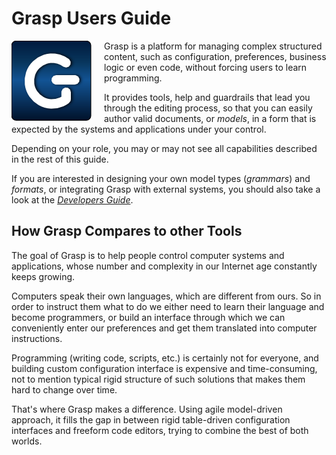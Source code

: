 # Grasp Users Guide

<img src="img/GraspIcon.png" style="float: left; padding-right: 20px"></img>

Grasp is a platform for managing complex structured content, such as configuration, preferences, business logic or even code, without forcing users to learn programming.

It provides tools, help and guardrails that lead you through the editing process, so that you can easily author valid documents, or *models*, in a form that is expected by the systems and applications under your control.

Depending on your role, you may or may not see all capabilities described in the rest of this guide.

If you are interested in designing your own model types (*grammars*) and *formats*, or integrating Grasp with external systems, you should also take a look at the [*Developers Guide*](../DevelopersGuide).

## How Grasp Compares to other Tools

The goal of Grasp is to help people control computer systems and applications, whose number and complexity in our Internet age constantly keeps growing.

Computers speak their own languages, which are different from ours. So in order to instruct them what to do we either need to learn their language and become programmers, or build an interface through which we can conveniently enter our preferences and get them translated into computer instructions.

Programming (writing code, scripts, etc.) is certainly not for everyone, and building custom configuration interface is expensive and time-consuming, not to mention typical rigid structure of such solutions that makes them hard to change over time.

That's where Grasp makes a difference. Using agile model-driven approach, it fills the gap in between rigid table-driven configuration interfaces and freeform code editors, trying to combine the best of both worlds.

